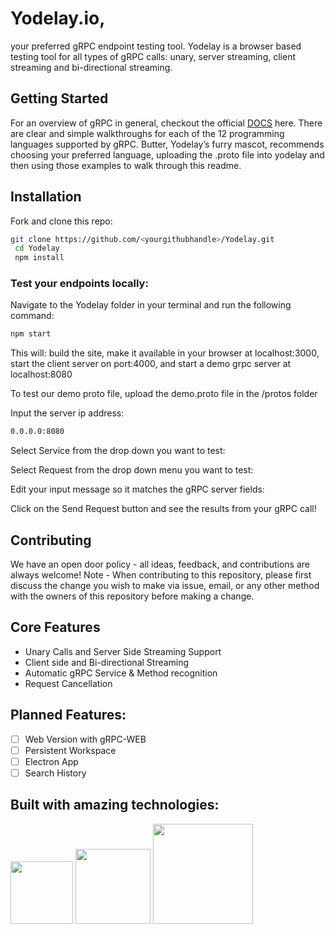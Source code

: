 # Yodelay.io,

your preferred gRPC endpoint testing tool. Yodelay is a browser based testing tool for all types of gRPC calls: unary, server streaming, client streaming and bi-directional streaming.

## Getting Started

For an overview of gRPC in general, checkout the official [DOCS](https://grpc.io/docs/) here. There are clear and simple walkthroughs for each of the 12 programming languages supported by gRPC. Butter, Yodelay’s furry mascot, recommends choosing your preferred language, uploading the .proto file into yodelay and then using those examples to walk through this readme.

## Installation

Fork and clone this repo:
```sh
git clone https://github.com/<yourgithubhandle>/Yodelay.git
 cd Yodelay
 npm install
```
### Test your endpoints locally:

Navigate to the Yodelay folder in your terminal and run the following command:
```sh
npm start
``` 
This will: build the site, make it available in your browser at localhost:3000, start the client server on port:4000, and start a demo grpc server at localhost:8080
 
To test our demo proto file, upload the demo.proto file in the /protos folder
 
Input the server ip address:
```sh
0.0.0.0:8080
``` 
Select Service from the drop down you want to test:

Select Request from the drop down menu you want to test:

Edit your input message so it matches the gRPC server fields:

Click on the Send Request button and see the results from your gRPC call!


## Contributing

We have an open door policy - all ideas, feedback, and contributions are always welcome!
Note - When contributing to this repository, please first discuss the change you wish to make via issue, email, or any other method with the owners of this repository before making a change.



## Core Features
* Unary Calls and Server Side Streaming Support
* Client side and Bi-directional Streaming
* Automatic gRPC Service & Method recognition
* Request Cancellation

## Planned Features:
- [ ] Web Version with gRPC-WEB
- [ ] Persistent Workspace
- [ ] Electron App
- [ ] Search History

## Built with amazing technologies:
<p float="left">
  <img src="./src/assets/" width="100"/>
  <img src="./src/assets/" width="120" />
  <img src="./src/assets/" width="160" />
</p>

